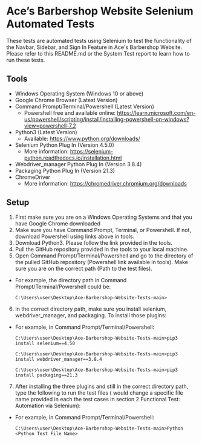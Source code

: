 # Ace’s Barbershop Website Selenium Automated Tests

These tests are automated tests using Selenium to test the functionality of the Navbar, Sidebar, and Sign In Feature in Ace's Barbershop Website. Please refer to this README.md or the System Test report to learn how to run these tests.

## Tools 

* Windows Operating System (Windows 10 or above)
* Google Chrome Browser (Latest Version)
* Command Prompt/Terminal/Powershell (Latest Version)
  - Powershell free and available online: https://learn.microsoft.com/en-us/powershell/scripting/install/installing-powershell-on-windows?view=powershell-7.2
* Python3 (Latest Version)
  - Available: https://www.python.org/downloads/
* Selenium Python Plug In (Version 4.5.0)
  - More information: https://selenium-python.readthedocs.io/installation.html
* Webdriver_manager Python Plug In (Version 3.8.4)
* Packaging Python Plug In (Version 21.3)
* ChromeDriver
  - More information: https://chromedriver.chromium.org/downloads

## Setup
1. First make sure you are on a Windows Operating Systems and that you have Google Chrome downloaded
2. Make sure you have Command Prompt, Terminal, or Powershell. If not, download Powershell using links above in tools.
3. Download Python3. Please follow the link provided in the tools.
4. Pull the GitHub repository provided in the tools to your local machine. 
5. Open Command Prompt/Terminal/Powershell and go to the directory of the pulled GitHub repository (Powershell link available in tools). Make sure you are on the correct path (Path to the test files).
  - For example, the directory path in Command Prompt/Terminal/Powershell could be:
    ```
    C:\Users\user\Desktop\Ace-Barbershop-Website-Tests-main>
    ```
6. In the correct directory path, make sure you install selenium, webdriver_manager, and packaging. To install those plugins:
  - For example, in Command Prompt/Terminal/Powershell:
    ```
    C:\Users\user\Desktop\Ace-Barbershop-Website-Tests-main>pip3 install selenium==4.50
    
    C:\Users\user\Desktop\Ace-Barbershop-Website-Tests-main>pip3 install webdriver_manager==3.8.4

    C:\Users\user\Desktop\Ace-Barbershop-Website-Tests-main>pip3 install packaging==21.3
    ```
7. After installing the three plugins and still in the correct directory path, type the following to run the test files (<Python Test File Name> would change a specific file name provided in each the test cases in section 2 Functional Test: Automation via Selenium): 
  - For example, in Command Prompt/Terminal/Powershell:
    ```
    C:\Users\user\Desktop\Ace-Barbershop-Website-Tests-main>Python <Python Test File Name>
    ```
